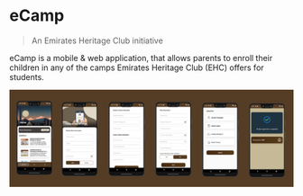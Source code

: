 # eCamp
> An Emirates Heritage Club initiative

eCamp is a mobile & web application, that allows parents to enroll their children
in any of the camps Emirates Heritage Club (EHC) offers for students.

![](eCamp_Mockup.png)
